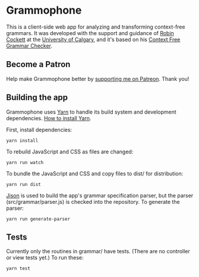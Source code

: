 Grammophone
===========

This is a client-side web app for analyzing and transforming context-free grammars. It was developed with the support and guidance of [Robin Cockett](http://pages.cpsc.ucalgary.ca/~robin/) at the [University of Calgary](http://ucalgary.ca), and it's based on his [Context Free Grammar Checker](http://smlweb.cpsc.ucalgary.ca).


Become a Patron
---------------

Help make Grammophone better by [supporting me on Patreon](https://patreon.com/mdaines). Thank you!


Building the app
----------------

Grammophone uses [Yarn](https://yarnpkg.com/) to handle its build system and development dependencies. [How to install Yarn](https://yarnpkg.com/en/docs/install).

First, install dependencies:

    yarn install

To rebuild JavaScript and CSS as files are changed:

    yarn run watch

To bundle the JavaScript and CSS and copy files to dist/ for distribution:

    yarn run dist

[Jison](http://zaach.github.com/jison/) is used to build the app's grammar specification parser, but the parser (src/grammar/parser.js) is checked into the repository. To generate the parser:

    yarn run generate-parser


Tests
-----

Currently only the routines in grammar/ have tests. (There are no controller or view tests yet.) To run these:

    yarn test
